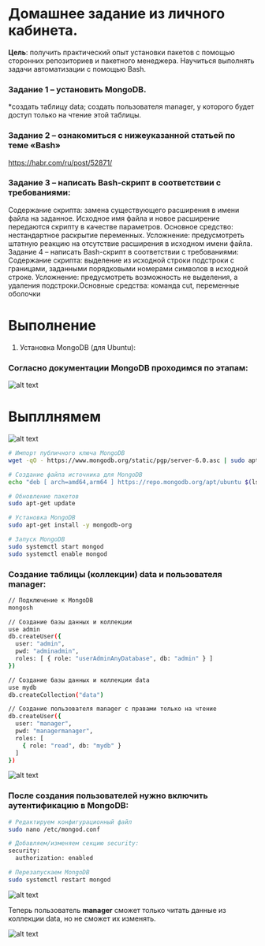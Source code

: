 # Домашнее задание из личного кабинета.

**Цель**: получить практический опыт установки пакетов с помощью
сторонних репозиториев и пакетного менеджера. Научиться
выполнять задачи автоматизации с помощью Bash.
### Задание 1 – установить MongoDB.
*создать таблицу data; создать пользователя manager, у которого будет доступ
только на чтение этой таблицы.
### Задание 2 – ознакомиться с нижеуказанной статьей по теме «Bash»
https://habr.com/ru/post/52871/
### Задание 3 – написать Bash-скрипт в соответствии с требованиями:
Содержание скрипта: замена существующего расширения в имени файла на
заданное. Исходное имя файла и новое расширение передаются скрипту в
качестве параметров. Основное средство: нестандартное раскрытие
переменных. Усложнение: предусмотреть штатную реакцию на отсутствие
расширения в исходном имени файла.
Задание 4 – написать Bash-скрипт в соответствии с требованиями:
Содержание скрипта: выделение из исходной строки подстроки с границами,
заданными порядковыми номерами символов в исходной строке. Усложнение:
предусмотреть возможность не выделения, а удаления подстроки.Основные
средства: команда cut, переменные оболочки

# Выполнение 

1. Установка MongoDB (для Ubuntu):

### Согласно документации MongoDB проходимся по этапам: 
![alt text](img/mongodbinstall.png)

# Выпллнямем

![alt text](img/install_mongoDB.png)
```bash
# Импорт публичного ключа MongoDB
wget -qO - https://www.mongodb.org/static/pgp/server-6.0.asc | sudo apt-key add -

# Создание файла источника для MongoDB
echo "deb [ arch=amd64,arm64 ] https://repo.mongodb.org/apt/ubuntu $(lsb_release -cs)/mongodb-org/6.0 multiverse" | sudo tee /etc/apt/sources.list.d/mongodb-org-6.0.list

# Обновление пакетов
sudo apt-get update

# Установка MongoDB
sudo apt-get install -y mongodb-org

# Запуск MongoDB
sudo systemctl start mongod
sudo systemctl enable mongod
```
### Создание таблицы (коллекции) data и пользователя manager:

```bash
// Подключение к MongoDB
mongosh

// Создание базы данных и коллекции
use admin
db.createUser({
  user: "admin",
  pwd: "adminadmin",
  roles: [ { role: "userAdminAnyDatabase", db: "admin" } ]
})

// Создание базы данных и коллекции data
use mydb
db.createCollection("data")

// Создание пользователя manager с правами только на чтение
db.createUser({
  user: "manager",
  pwd: "managermanager",
  roles: [
    { role: "read", db: "mydb" }
  ]
})
```
![alt text](img/create_users.png)

### После создания пользователей нужно включить аутентификацию в MongoDB:

```bash
# Редактируем конфигурационный файл
sudo nano /etc/mongod.conf

# Добавляем/изменяем секцию security:
security:
  authorization: enabled

# Перезапускаем MongoDB
sudo systemctl restart mongod
```

![alt text](img/add_security.png)

Теперь пользователь **manager** сможет только читать данные из коллекции data, но не сможет их изменять.

![alt text](img/preview_privileges_of_manager.png)


